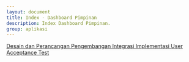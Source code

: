 ```yaml
---
layout: document
title: Index - Dashboard Pimpinan
description: Index Dashboard Pimpinan.
group: aplikasi
---
```


<div class="list-group">
  <a class="list-group-item list-group-item-action" href="{{ site.baseurl }}/document/aplikasi/dashboard-pimpinan/desain-dan-perancangan/">
    Desain dan Perancangan
  </a>
  <a class="list-group-item list-group-item-action" href="{{ site.baseurl }}/document/aplikasi/dashboard-pimpinan/pengembangan/">
    Pengembangan
  </a>
  <a class="list-group-item list-group-item-action" href="{{ site.baseurl }}/document/aplikasi/dashboard-pimpinan/integrasi/">
    Integrasi
  </a>
  <a class="list-group-item list-group-item-action" href="{{ site.baseurl }}/document/aplikasi/dashboard-pimpinan/implementasi/">
    Implementasi
  </a>
  <a class="list-group-item list-group-item-action" href="{{ site.baseurl }}/document/aplikasi/dashboard-pimpinan/uat/">
    User Acceptance Test
  </a>
</div>
